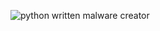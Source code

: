 ![python written malware creator](https://camo.githubusercontent.com/29c82d78dcf37a87eaf04dfe280074af8ef5e4b0579f37ddb7089471209dcd20/68747470733a2f2f692e68697a6c69726573696d2e636f6d2f3939387a7879762e706e67)
